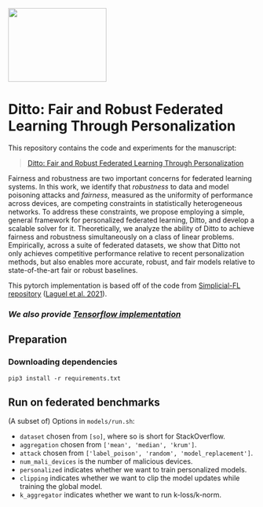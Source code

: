 <img width="200" height="150" src="https://user-images.githubusercontent.com/14993256/109053987-54418f80-76ab-11eb-98bd-2c119d8a61ce.gif">

# Ditto: Fair and Robust Federated Learning Through Personalization

This repository contains the code and experiments for the manuscript:

> [Ditto: Fair and Robust Federated Learning Through Personalization](https://arxiv.org/abs/2012.04221)
>

Fairness and robustness are two important concerns for federated learning systems.
In this work, we identify that *robustness* to data and model poisoning attacks and *fairness*, measured as the uniformity of performance across devices, are competing constraints in statistically heterogeneous networks. 
To address these constraints, we propose employing a simple, general framework for personalized federated learning, Ditto, and develop a scalable solver for it. 
Theoretically, we  analyze the ability of Ditto to achieve
fairness and robustness simultaneously on a class of linear problems.
Empirically, across a suite of federated datasets, we show that Ditto not only achieves competitive performance relative to recent personalization methods, but also enables more accurate, robust, and fair models relative to state-of-the-art fair or robust baselines.

This pytorch implementation is based off of the code from [Simplicial-FL repository](https://github.com/krishnap25/simplicial-fl) ([Laguel et al. 2021](https://ieeexplore.ieee.org/document/9400318)).



### *We also provide [Tensorflow implementation](https://github.com/litian96/ditto)*



## Preparation


### Downloading dependencies

```
pip3 install -r requirements.txt
``` 

## Run on federated benchmarks

(A subset of) Options in `models/run.sh`:

* `dataset` chosen from `[so]`, where so is short for StackOverflow.
* `aggregation` chosen from `['mean', 'median', 'krum']`.
* `attack` chosen from `['label_poison', 'random', 'model_replacement']`. 
* `num_mali_devices` is the number of malicious devices. 
* `personalized` indicates whether we want to train personalized models.
* `clipping` indicates whether we want to clip the model updates while training the global model.
* `k_aggregator` indicates whether we want to run k-loss/k-norm.

